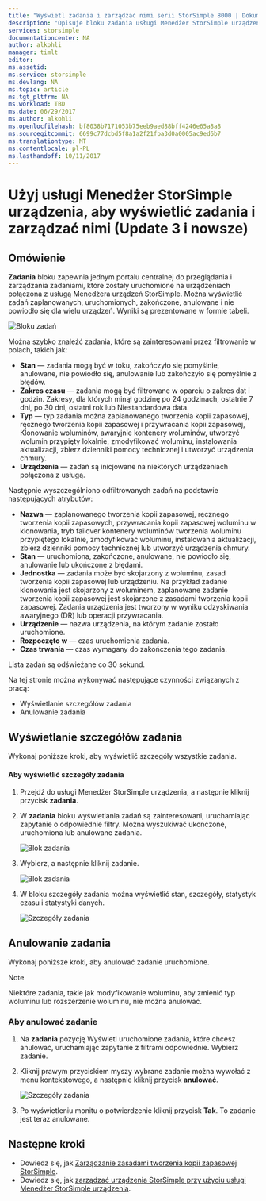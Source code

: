 ```yaml
---
title: "Wyświetl zadania i zarządzać nimi serii StorSimple 8000 | Dokumentacja firmy Microsoft"
description: "Opisuje bloku zadania usługi Menedżer StorSimple urządzenia oraz używać go do śledzenia ostatnie, bieżących i zaplanowanych zadań tworzenia kopii zapasowej."
services: storsimple
documentationcenter: NA
author: alkohli
manager: timlt
editor: 
ms.assetid: 
ms.service: storsimple
ms.devlang: NA
ms.topic: article
ms.tgt_pltfrm: NA
ms.workload: TBD
ms.date: 06/29/2017
ms.author: alkohli
ms.openlocfilehash: bf8038b7171053b75eeb9aed88bff4246e65a8a8
ms.sourcegitcommit: 6699c77dcbd5f8a1a2f21fba3d0a0005ac9ed6b7
ms.translationtype: MT
ms.contentlocale: pl-PL
ms.lasthandoff: 10/11/2017
---
```

# <a name="use-the-storsimple-device-manager-service-to-view-and-manage-jobs-update-3-and-later"></a>Użyj usługi Menedżer StorSimple urządzenia, aby wyświetlić zadania i zarządzać nimi (Update 3 i nowsze)

## <a name="overview"></a>Omówienie
**Zadania** bloku zapewnia jednym portalu centralnej do przeglądania i zarządzania zadaniami, które zostały uruchomione na urządzeniach połączona z usługą Menedżera urządzeń StorSimple. Można wyświetlić zadań zaplanowanych, uruchomionych, zakończone, anulowane i nie powiodło się dla wielu urządzeń. Wyniki są prezentowane w formie tabeli.

![Bloku zadań](./media/storsimple-8000-manage-jobs-u2/jobs1.png)

Można szybko znaleźć zadania, które są zainteresowani przez filtrowanie w polach, takich jak:

* **Stan** — zadania mogą być w toku, zakończyło się pomyślnie, anulowane, nie powiodło się, anulowanie lub zakończyło się pomyślnie z błędów.
* **Zakres czasu** — zadania mogą być filtrowane w oparciu o zakres dat i godzin. Zakresy, dla których minął godzinę po 24 godzinach, ostatnie 7 dni, po 30 dni, ostatni rok lub Niestandardowa data.
* **Typ** — typ zadania można zaplanowanego tworzenia kopii zapasowej, ręcznego tworzenia kopii zapasowej i przywracania kopii zapasowej, Klonowanie woluminów, awaryjnie kontenery woluminów, utworzyć wolumin przypięty lokalnie, zmodyfikować woluminu, instalowania aktualizacji, zbierz dzienniki pomocy technicznej i utworzyć urządzenia chmury.
* **Urządzenia** — zadań są inicjowane na niektórych urządzeniach połączona z usługą.
  
Następnie wyszczególniono odfiltrowanych zadań na podstawie następujących atrybutów:
  
* **Nazwa** — zaplanowanego tworzenia kopii zapasowej, ręcznego tworzenia kopii zapasowych, przywracania kopii zapasowej woluminu w klonowania, tryb failover kontenery woluminów tworzenia woluminu przypiętego lokalnie, zmodyfikować woluminu, instalowania aktualizacji, zbierz dzienniki pomocy technicznej lub utworzyć urządzenia chmury.
* **Stan** — uruchomiona, zakończone, anulowane, nie powiodło się, anulowanie lub ukończone z błędami.
* **Jednostka** — zadania może być skojarzony z woluminu, zasad tworzenia kopii zapasowej lub urządzeniu. Na przykład zadanie klonowania jest skojarzony z woluminem, zaplanowane zadanie tworzenia kopii zapasowej jest skojarzone z zasadami tworzenia kopii zapasowej. Zadania urządzenia jest tworzony w wyniku odzyskiwania awaryjnego (DR) lub operacji przywracania.
* **Urządzenie** — nazwa urządzenia, na którym zadanie zostało uruchomione.
* **Rozpoczęto w** — czas uruchomienia zadania.
* **Czas trwania** — czas wymagany do zakończenia tego zadania.

Lista zadań są odświeżane co 30 sekund.

Na tej stronie można wykonywać następujące czynności związanych z pracą:

* Wyświetlanie szczegółów zadania
* Anulowanie zadania

## <a name="view-job-details"></a>Wyświetlanie szczegółów zadania
Wykonaj poniższe kroki, aby wyświetlić szczegóły wszystkie zadania.

#### <a name="to-view-job-details"></a>Aby wyświetlić szczegóły zadania
1. Przejdź do usługi Menedżer StorSimple urządzenia, a następnie kliknij przycisk **zadania**.

2. W **zadania** bloku wyświetlania zadań są zainteresowani, uruchamiając zapytanie o odpowiednie filtry. Można wyszukiwać ukończone, uruchomiona lub anulowane zadania.

    ![Blok zadania](./media/storsimple-8000-manage-jobs-u2/jobs1.png)

2. Wybierz, a następnie kliknij zadanie.

    ![Blok zadania](./media/storsimple-8000-manage-jobs-u2/jobs3.png)

3. W bloku szczegóły zadania można wyświetlić stan, szczegóły, statystyk czasu i statystyki danych.
   
    ![Szczegóły zadania](./media/storsimple-8000-manage-jobs-u2/jobs4.png)

## <a name="cancel-a-job"></a>Anulowanie zadania
Wykonaj poniższe kroki, aby anulować zadanie uruchomione.

> [!NOTE]
> Niektóre zadania, takie jak modyfikowanie woluminu, aby zmienić typ woluminu lub rozszerzenie woluminu, nie można anulować.


### <a name="to-cancel-a-job"></a>Aby anulować zadanie
1. Na **zadania** pozycję Wyświetl uruchomione zadania, które chcesz anulować, uruchamiając zapytanie z filtrami odpowiednie. Wybierz zadanie.

2. Kliknij prawym przyciskiem myszy wybrane zadanie można wywołać z menu kontekstowego, a następnie kliknij przycisk **anulować**.

    ![Szczegóły zadania](./media/storsimple-8000-manage-jobs-u2/jobs2.png)

3. Po wyświetleniu monitu o potwierdzenie kliknij przycisk **Tak**. To zadanie jest teraz anulowane.

## <a name="next-steps"></a>Następne kroki
* Dowiedz się, jak [Zarządzanie zasadami tworzenia kopii zapasowej StorSimple](storsimple-8000-manage-backup-policies-u2.md).
* Dowiedz się, jak [zarządzać urządzenia StorSimple przy użyciu usługi Menedżer StorSimple urządzenia](storsimple-8000-manager-service-administration.md).


